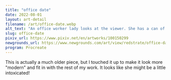 ```yaml
---
title: "office date"
date: 2022-08-01
layout: art-detail
filename: /art/office-date.webp
alt_text: "An office worker lady looks at the viewer. She has a can of a non-descript drink in one hand, and another one underneath her thigh.She is wearing an unbuttoned collared shirt, and a short black shirt. She's in a red booth, and in front of a table. An incandescent light is flooding the room with an orange glow."
slug: office-date
pixiv_url: https://www.pixiv.net/en/artworks/100150299
newgrounds_url: https://www.newgrounds.com/art/view/redstrate/office-date
program: Procreate
---
```

This is actually a much older piece, but I touched it up to make it look more "modern" and fit in with the rest of my work. It looks like she might be a little intoxicated!
